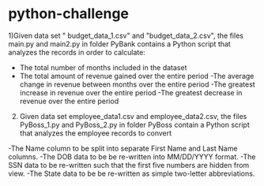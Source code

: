 # python-challenge

1)Given data set " budget_data_1.csv" and "budget_data_2.csv", the files main.py and main2.py in folder PyBank contains a Python script that analyzes the records in order to calculate:
- The total number of months included in the dataset 
- The total amount of revenue gained over the entire period
-The average change in revenue between months over the entire period
-The greatest increase in revenue over the entire period
-The greatest decrease in revenue over the entire period

2) Given data set employee_data1.csv and employee_data2.csv, the files PyBoss_1.py and PyBoss_2.py in folder PyBoss contain a Python script that analyzes the employee records to convert 

-The Name column to be split into separate First Name and Last Name columns.
-The DOB data to be be re-written into MM/DD/YYYY format.
-The SSN data to be re-written such that the first five numbers are hidden from view.
-The State data to be be re-written as simple two-letter abbreviations.
